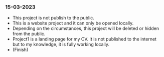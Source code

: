 ### 15-03-2023
* This project is not publish to the public. 
* This is a website project and it can only be opened locally.
* Depending on the circumstances, this project will be deleted or hidden from the public.
* Project1 is a landing page for my CV. It is not published to the internet but to my knowledge, it is fully working locally.
* (Finish)
